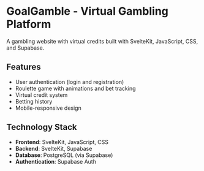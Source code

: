 # GoalGamble - Virtual Gambling Platform

A gambling website with virtual credits built with SvelteKit, JavaScript, CSS, and Supabase.

## Features

- User authentication (login and registration)
- Roulette game with animations and bet tracking
- Virtual credit system
- Betting history
- Mobile-responsive design

## Technology Stack

- **Frontend**: SvelteKit, JavaScript, CSS
- **Backend**: SvelteKit, Supabase
- **Database**: PostgreSQL (via Supabase)
- **Authentication**: Supabase Auth